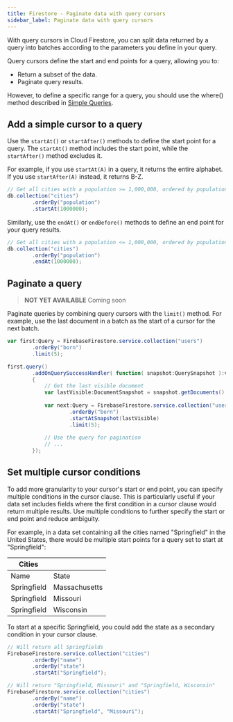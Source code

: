 ```yaml
---
title: Firestore - Paginate data with query cursors
sidebar_label: Paginate data with query cursors
---
```


With query cursors in Cloud Firestore, you can split data returned by a query into batches according to the parameters you define in your query.

Query cursors define the start and end points for a query, allowing you to:

- Return a subset of the data.
- Paginate query results.

However, to define a specific range for a query, you should use the where() method described in [Simple Queries](perform-simple-and-compound-queries).


## Add a simple cursor to a query

Use the `startAt()` or `startAfter()` methods to define the start point for a query. The `startAt()` method includes the start point, while the `startAfter()` method excludes it.

For example, if you use `startAt(A)` in a query, it returns the entire alphabet. If you use `startAfter(A)` instead, it returns B-Z.

```actionscript
// Get all cities with a population >= 1,000,000, ordered by population,
db.collection("cities")
        .orderBy("population")
        .startAt(1000000);
```

Similarly, use the `endAt()` or `endBefore()` methods to define an end point for your query results.

```actionscript
// Get all cities with a population <= 1,000,000, ordered by population,
db.collection("cities")
        .orderBy("population")
        .endAt(1000000);
```



## Paginate a query

> **NOT YET AVAILABLE** Coming soon

Paginate queries by combining query cursors with the `limit()` method. For example, use the last document in a batch as the start of a cursor for the next batch.


```actionscript
var first:Query = FirebaseFirestore.service.collection("users")
        .orderBy("born")
        .limit(5);

first.query()
        .addOnQuerySuccessHandler( function( snapshot:QuerySnapshot ):void
        {
            // Get the last visible document
            var lastVisible:DocumentSnapshot = snapshot.getDocuments()[ snapshot.size - 1 ];
            
            var next:Query = FirebaseFirestore.service.collection("users")
                    .orderBy("born")
                    .startAtSnapshot(lastVisible)
                    .limit(5);
            
            // Use the query for pagination
            // ...
        });
```



## Set multiple cursor conditions

To add more granularity to your cursor's start or end point, you can specify multiple conditions in the cursor clause. This is particularly useful if your data set includes fields where the first condition in a cursor clause would return multiple results. Use multiple conditions to further specify the start or end point and reduce ambiguity.

For example, in a data set containing all the cities named "Springfield" in the United States, there would be multiple start points for a query set to start at "Springfield":


| Cities | |
| --- | --- |
| Name | State |
| Springfield | Massachusetts |
| Springfield | Missouri |
| Springfield | Wisconsin |


To start at a specific Springfield, you could add the state as a secondary condition in your cursor clause.


```actionscript
// Will return all Springfields
FirebaseFirestore.service.collection("cities")
        .orderBy("name")
        .orderBy("state")
        .startAt("Springfield");
```

```actionscript
// Will return "Springfield, Missouri" and "Springfield, Wisconsin"
FirebaseFirestore.service.collection("cities")
        .orderBy("name")
        .orderBy("state")
        .startAt("Springfield", "Missouri");
```



